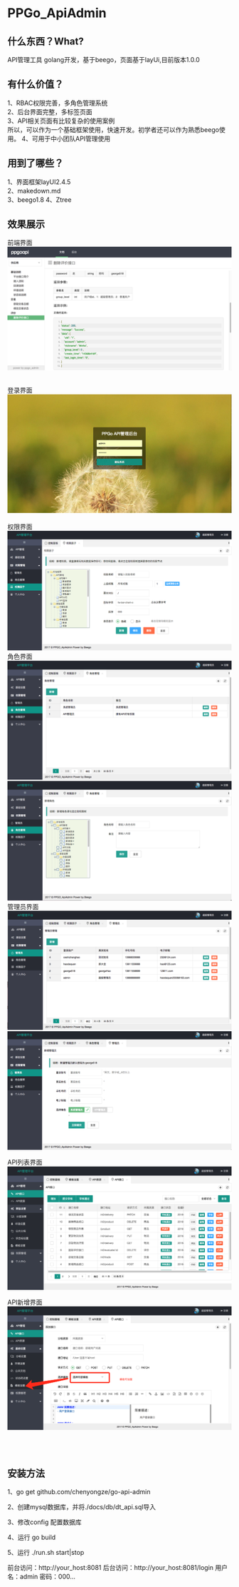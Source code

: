 PPGo_ApiAdmin
====
什么东西？What?
----
API管理工具 golang开发，基于beego，页面基于layUi,目前版本1.0.0   

有什么价值？
----
1、RBAC权限完善，多角色管理系统    
2、后台界面完整，多标签页面    
3、API相关页面有比较复杂的使用案例    
所以，可以作为一个基础框架使用，快速开发。初学者还可以作为熟悉beego使用。 
4、可用于中小团队API管理使用  

用到了哪些？
----
1、界面框架layUI2.4.5    
2、makedown.md   
3、beego1.8
4、Ztree   


效果展示
----
前端界面<br/>
![github](https://github.com/chenyongze/go-api-admin/blob/master/static/img/demoImage/index.png?raw=true "github")
<br/><br/>

登录界面<br/>
![github](https://github.com/chenyongze/go-api-admin/blob/master/static/img/demoImage/login.png?raw=true "github")
<br/><br/>
权限界面<br/>
![github](https://github.com/chenyongze/go-api-admin/blob/master/static/img/demoImage/auth.png?raw=true "github")
角色界面<br/>
![github](https://github.com/chenyongze/go-api-admin/blob/master/static/img/demoImage/role.png?raw=true "github")
![github](https://github.com/chenyongze/go-api-admin/blob/master/static/img/demoImage/role_add.png?raw=true "github")
管理员界面<br/>
![github](https://github.com/chenyongze/go-api-admin/blob/master/static/img/demoImage/admin.png?raw=true "github")
![github](https://github.com/chenyongze/go-api-admin/blob/master/static/img/demoImage/admin_add.png?raw=true "github")

API列表界面<br/>
![github](https://github.com/chenyongze/go-api-admin/blob/master/static/img/demoImage/api_list.png?raw=true "github")

API新增界面<br/>
![github](https://github.com/chenyongze/go-api-admin/blob/master/static/img/demoImage/add_api.png?raw=true "github")

<br/><br/>

安装方法    
----

1、go get github.com/chenyongze/go-api-admin

2、创建mysql数据库，并将./docs/db/dt_api.sql导入

3、修改config 配置数据库

4、运行 go build

5、运行 ./run.sh start|stop


前台访问：http://your_host:8081
后台访问：http://your_host:8081/login
用户名：admin 密码：000...



